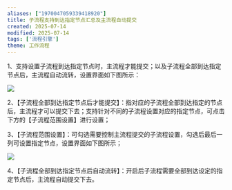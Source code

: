 ```yaml
---
aliases: ["1970047059339418920"]
title: 子流程支持到达指定节点汇总及主流程自动提交
created: 2025-07-14
modified: 2025-07-14
tags: ['流程引擎']
theme: 工作流程
---
```


1、支持设置子流程到达指定节点时，主流程才能提交；以及子流程全部到达指定节点后，主流程自动流转，设置界面如下图所示：

![](7e75a9dc3961882e9a57f76399065bcd.jpg)

2、【子流程全部到达指定节点后才能提交】：指对应的子流程全部到达指定的节点后，主流程才可以提交下去；支持针对不同的子流程设置对应的指定节点，可点击下方的【子流程范围设置】进行设置；

3、【子流程范围设置】：可勾选需要控制主流程提交的子流程设置，勾选后最后一列可设置指定节点，设置界面如下图所示；

![](bc2e3795998963ed9f4feab098d84952.jpg)

4、【子流程全部到达指定节点后自动流转】：开启后子流程需要全部到达设定的指定节点后，主流程自动提交下去。